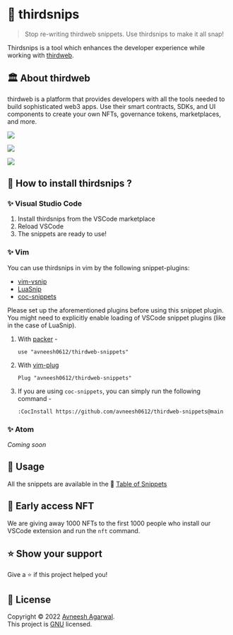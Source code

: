 # 🌈 thirdsnips

> Stop re-writing thirdweb snippets. Use thirdsnips to make it all snap!

Thirdsnips is a tool which enhances the developer experience while working with [thirdweb](https://thirdweb.com/).

## 🏛 About thirdweb

thirdweb is a platform that provides developers with all the tools needed to build sophisticated web3 apps. Use their smart contracts, SDKs, and UI components to create your own NFTs, governance tokens, marketplaces, and more.

![](https://imgur.com/ycxqwQ2.png)

![](https://imgur.com/SitQvou.png)

![](https://imgur.com/HXbFnH8.png)

## 🚀 How to install thirdsnips ?

### ✨ Visual Studio Code

1. Install thirdsnips from the VSCode marketplace
2. Reload VSCode
3. The snippets are ready to use!

### ✨ Vim

You can use thirdsnips in vim by the following snippet-plugins:

- [vim-vsnip](https://github.com/hrsh7th/vim-vsnip)
- [LuaSnip](https://github.com/L3MON4D3/LuaSnip)
- [coc-snippets](https://github.com/neoclide/coc-snippets)

Please set up the aforementioned plugins before using this snippet plugin. You
might need to explicitly enable loading of VSCode snippet plugins (like in the case of LuaSnip).

1. With [packer](https://github.com/wbthomason/packer.nvim) -

   ```
   use "avneesh0612/thirdweb-snippets"
   ```

2. With [vim-plug](https://github.com/junegunn/vim-plug)

   ```
   Plug "avneesh0612/thirdweb-snippets"
   ```

3. If you are using `coc-snippets`, you can simply run the following command -

   ```
   :CocInstall https://github.com/avneesh0612/thirdweb-snippets@main
   ```

### ✨ Atom

_Coming soon_

## 🦄 Usage

All the snippets are available in the 🌈 [Table of Snippets](./SNIPPETS.md)

## 👀 Early access NFT

We are giving away 1000 NFTs to the first 1000 people who install our VSCode extension and run the `nft` command.

## ⭐ Show your support

Give a ⭐️ if this project helped you!

## 📝 License

Copyright © 2022 [Avneesh Agarwal](https://github.com/avneesh0612).<br />
This project is [GNU](https://github.com/avneesh0612/thirdweb-snippets/blob/main/LICENSE) licensed.
